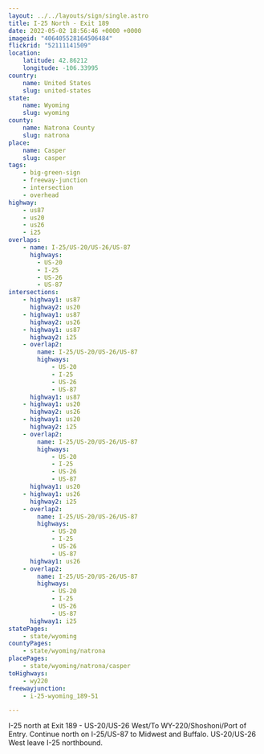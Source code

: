 ```yaml
---
layout: ../../layouts/sign/single.astro
title: I-25 North - Exit 189
date: 2022-05-02 18:56:46 +0000 +0000
imageid: "406405528164506484"
flickrid: "52111141509"
location:
    latitude: 42.86212
    longitude: -106.33995
country:
    name: United States
    slug: united-states
state:
    name: Wyoming
    slug: wyoming
county:
    name: Natrona County
    slug: natrona
place:
    name: Casper
    slug: casper
tags:
    - big-green-sign
    - freeway-junction
    - intersection
    - overhead
highway:
    - us87
    - us20
    - us26
    - i25
overlaps:
    - name: I-25/US-20/US-26/US-87
      highways:
        - US-20
        - I-25
        - US-26
        - US-87
intersections:
    - highway1: us87
      highway2: us20
    - highway1: us87
      highway2: us26
    - highway1: us87
      highway2: i25
    - overlap2:
        name: I-25/US-20/US-26/US-87
        highways:
            - US-20
            - I-25
            - US-26
            - US-87
      highway1: us87
    - highway1: us20
      highway2: us26
    - highway1: us20
      highway2: i25
    - overlap2:
        name: I-25/US-20/US-26/US-87
        highways:
            - US-20
            - I-25
            - US-26
            - US-87
      highway1: us20
    - highway1: us26
      highway2: i25
    - overlap2:
        name: I-25/US-20/US-26/US-87
        highways:
            - US-20
            - I-25
            - US-26
            - US-87
      highway1: us26
    - overlap2:
        name: I-25/US-20/US-26/US-87
        highways:
            - US-20
            - I-25
            - US-26
            - US-87
      highway1: i25
statePages:
    - state/wyoming
countyPages:
    - state/wyoming/natrona
placePages:
    - state/wyoming/natrona/casper
toHighways:
    - wy220
freewayjunction:
    - i-25-wyoming_189-51

---
```

I-25 north at Exit 189 - US-20/US-26 West/To WY-220/Shoshoni/Port of Entry.  Continue north on I-25/US-87 to Midwest and Buffalo.  US-20/US-26 West leave I-25 northbound.